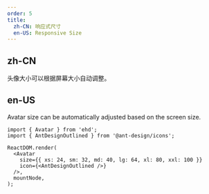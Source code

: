 ```yaml
---
order: 5
title:
  zh-CN: 响应式尺寸
  en-US: Responsive Size
---
```


## zh-CN

头像大小可以根据屏幕大小自动调整。

## en-US

Avatar size can be automatically adjusted based on the screen size.

```tsx
import { Avatar } from 'ehd';
import { AntDesignOutlined } from '@ant-design/icons';

ReactDOM.render(
  <Avatar
    size={{ xs: 24, sm: 32, md: 40, lg: 64, xl: 80, xxl: 100 }}
    icon={<AntDesignOutlined />}
  />,
  mountNode,
);
```
